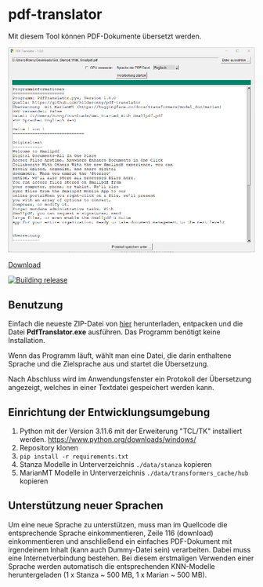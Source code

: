 # pdf-translator

Mit diesem Tool können PDF-Dokumente übersetzt werden.

![](images/application.png)

[Download](https://github.com/hilderonny/pdf-translator/releases)

[![Building release](https://github.com/hilderonny/pdf-translator/actions/workflows/PyInstaller.yml/badge.svg)](https://github.com/hilderonny/pdf-translator/actions/workflows/PyInstaller.yml)

## Benutzung

Einfach die neueste ZIP-Datei von [hier](https://github.com/hilderonny/pdf-translator/releases) herunterladen, entpacken und die Datei **PdfTranslator.exe** ausführen. Das Programm benötigt keine Installation.

Wenn das Programm läuft, wählt man eine Datei, die darin enthaltene Sprache und die Zielsprache aus und startet die Übersetzung.

Nach Abschluss wird im Anwendungsfenster ein Protokoll der Übersetzung angezeigt, welches in einer Textdatei gespeichert werden kann.

## Einrichtung der Entwicklungsumgebung

1. Python mit der Version 3.11.6 mit der Erweiterung "TCL/TK" installiert werden. https://www.python.org/downloads/windows/
1. Repository klonen
1. `pip install -r requirements.txt`
1. Stanza Modelle in Unterverzeichnis `./data/stanza` kopieren
1. MarianMT Modelle in Unterverzeichnis `./data/transformers_cache/hub` kopieren

## Unterstützung neuer Sprachen

Um eine neue Sprache zu unterstützen, muss man im Quellcode die entsprechende Sprache einkommentieren, Zeile 116 (download) einkommentieren und anschließend
ein einfaches PDF-Dokument mit irgendeinem Inhalt (kann auch Dummy-Datei sein) verarbeiten. Dabei muss eine Internetverbindung bestehen.
Bei diesem erstmaligen Verwenden einer Sprache werden automatisch die entsprechenden KNN-Modelle heruntergeladen (1 x Stanza ~ 500 MB, 1 x Marian ~ 500 MB).